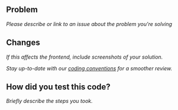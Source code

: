 ## Problem

*Please describe or link to an issue about the problem you're solving*

## Changes

*If this affects the frontend, include screenshots of your solution.*

<!-- If this is based on a reference design, include a link to the relevant Figma frame! -->

*Stay up-to-date with our [coding conventions](https://posthog.com/docs/contribute/coding-conventions) for a smoother review.*

## How did you test this code?

<!-- If the answer is manually, please include a quick step-by-step on how to test this PR. -->

*Briefly describe the steps you took.*
